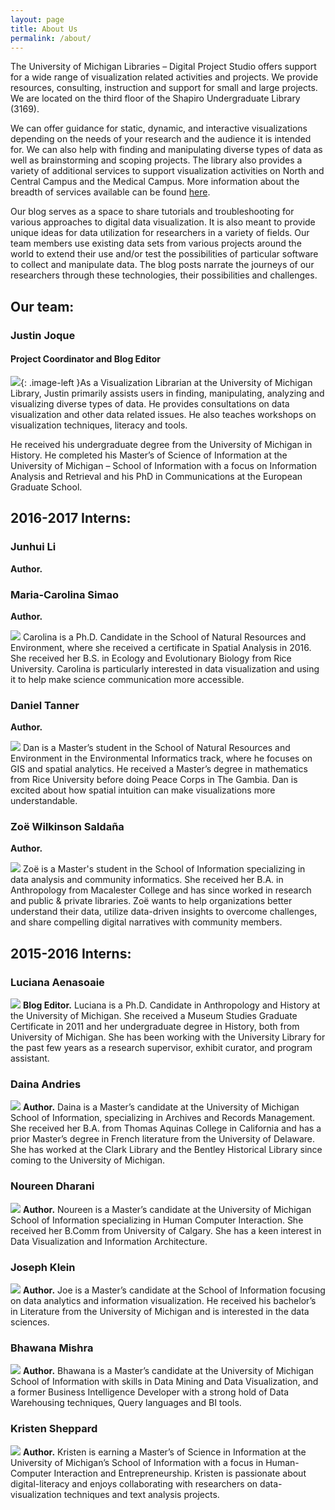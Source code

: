 ```yaml
---
layout: page
title: About Us
permalink: /about/
---
```


The University of Michigan Libraries – Digital Project Studio offers support for a wide range of visualization related activities and projects. We provide resources, consulting, instruction and support for small and large projects. We are located on the third floor of the Shapiro Undergraduate Library (3169).

We can offer guidance for static, dynamic, and interactive visualizations depending on the needs of your research and the audience it is intended for. We can also help with finding and manipulating diverse types of data as well as brainstorming and scoping projects. The library also provides a variety of additional services to support visualization activities on North and Central Campus and the Medical Campus. More information about the breadth of services available can be found <a href="http://www.lib.umich.edu/digital-projects-studio">here</a>.

Our blog serves as a space to share tutorials and troubleshooting for various approaches to digital data visualization. It is also meant to provide unique ideas for data utilization for researchers in a variety of fields. Our team members use existing data sets from various projects around the world to extend their use and/or test the possibilities of particular software to collect and manipulate data. The blog posts narrate the journeys of our researchers through these technologies, their possibilities and challenges.

## Our team: 

### Justin Joque
#### Project Coordinator and Blog Editor
![](/images/people/JustinJoque.jpg){: .image-left }As a Visualization Librarian at the University of Michigan Library, Justin primarily assists users in finding, manipulating, analyzing and visualizing diverse types of data. He provides consultations on data visualization and other data related issues. He also teaches workshops on visualization techniques, literacy and tools.

He received his undergraduate degree from the University of Michigan in History. He completed his Master’s of Science of Information at the University of Michigan – School of Information with a focus on Information Analysis and Retrieval and his PhD in Communications at the European Graduate School.

## 2016-2017 Interns:

### Junhui Li
**Author.**

### Maria-Carolina Simao
**Author.**

![](/images/people/CarolinaSimao.jpg)
Carolina is a Ph.D. Candidate in the School of Natural Resources and Environment, where she received a certificate in Spatial Analysis in 2016. She received her B.S. in Ecology and Evolutionary Biology from Rice University. Carolina is particularly interested in data visualization and using it to help make science communication more accessible.

### Daniel Tanner
**Author.**

![](/images/people/DanTanner.jpg)
Dan is a Master’s student in the School of Natural Resources and Environment in the Environmental Informatics track, where he focuses on GIS and spatial analytics. He received a Master’s degree in mathematics from Rice University before doing Peace Corps in The Gambia. Dan is excited about how spatial intuition can make visualizations more understandable.

### Zoë Wilkinson Saldaña
**Author.**

![](/images/people/ZoeWilkinsonSaldana.jpg)
Zoë is a Master's student in the School of Information specializing in data analysis and community informatics. She received her B.A. in Anthropology from Macalester College and has since worked in research and public & private libraries. Zoë wants to help organizations better understand their data, utilize data-driven insights to overcome challenges, and share compelling digital narratives with community members.

## 2015-2016 Interns:

### Luciana Aenasoaie

![](/images/people/LucianaAenasoaie.jpg)
**Blog Editor.** Luciana is a Ph.D. Candidate in Anthropology and History at the University of Michigan. She received a Museum Studies Graduate Certificate in 2011 and her undergraduate degree in History, both from University of Michigan. She has been working with the University Library for the past few years as a research supervisor, exhibit curator, and program assistant.

### Daina Andries 

![](/images/people/DainaAndries.jpg)
**Author.** Daina is a Master’s candidate at the University of Michigan School of Information, specializing in Archives and Records Management. She received her B.A. from Thomas Aquinas College in California and has a prior Master’s degree in French literature from the University of Delaware. She has worked at the Clark Library and the Bentley Historical Library since coming to the University of Michigan.

### Noureen Dharani

![](/images/people/NoureenDharani.png)
**Author.** Noureen is a Master’s candidate at the University of Michigan School of Information specializing in Human Computer Interaction. She received her B.Comm from University of Calgary. She has a keen interest in Data Visualization and Information Architecture.

### Joseph Klein 

![](/images/people/JosephKlein.jpg)
**Author.** Joe is a Master’s candidate at the School of Information focusing on data analytics and information visualization. He received his bachelor’s in Literature from the University of Michigan and is interested in the data sciences.

### Bhawana Mishra 

![](/images/people/BhawanaMishra.jpg)
**Author.** Bhawana is a Master’s candidate at the University of Michigan School of Information with skills in Data Mining and Data Visualization, and a former Business Intelligence Developer with a strong hold of Data Warehousing techniques, Query languages and BI tools.

### Kristen Sheppard 

![](/images/people/KristenSheppard.jpg)
**Author.** Kristen is earning a Master’s of Science in Information at the University of Michigan’s School of Information with a focus in Human-Computer Interaction and Entrepreneurship. Kristen is passionate about digital-literacy and enjoys collaborating with researchers on data-visualization techniques and text analysis projects.
